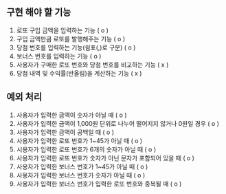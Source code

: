 ## 구현 해야 할 기능
1. 로또 구입 금액을 입력하는 기능 ( o )
2. 구입 금액만큼 로또를 발행해주는 기능 ( o )
3. 당첨 번호를 입력하는 기능(쉼표(,)로 구분) ( o )
4. 보너스 번호를 입력하는 기능 ( o )
5. 사용자가 구매한 로또 번호와 당첨 번호를 비교하는 기능 ( x )
6. 당첨 내역 및 수익률(반올림)을 계산하는 기능 ( x )

## 예외 처리
1. 사용자가 입력한 금액이 숫자가 아닐 때 ( o )
2. 사용자가 입력한 금액이 1,000원 단위로 나누어 떨어지지 않거나 0원일 경우 ( o )
3. 사용자가 입력한 금액이 공백일 때 ( o )
3. 사용자가 입력한 로또 번호가 1~45가 아닐 때 ( o )
4. 시용자가 입력한 로또 번호가 6개의 숫자가 아닐 때 ( o )
5. 사용자가 입력한 로또 번호가 숫자가 아닌 문자가 포함되어 있을 때 ( o )
6. 사용자가 입력한 보너스 번호가 1~45가 아닐 때 ( o )
7. 사용자가 입력한 보너스 번호가 숫자가 아닐 때 ( o )
8. 사용자가 입력한 보너스 번호가 입력한 로또 번호와 중복될 때 ( o )